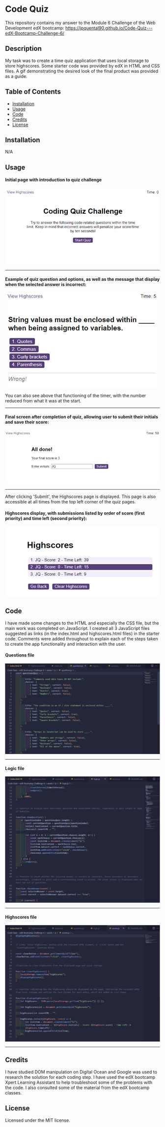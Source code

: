# Code Quiz

This repository contains my answer to the Module 6 Challenge of the Web Development edX bootcamp: https://jpquental90.github.io/Code-Quiz---edX-Bootcamp-Challenge-6/

## Description

My task was to create a time quiz application that uses local storage to store highscores. Some starter code was provided by edX in HTML and CSS files. A gif demonstrating the desired look of the final product was provided as a guide. 

## Table of Contents

* [Installation](#installation)
* [Usage](#usage)
* [Code](#code)
* [Credits](#credits)
* [License](#license)

## Installation

N/A

## Usage

#### Initial page with introduction to quiz challenge

<center>

![Screenshot of initial page with quiz introduction and 'Start' button](assets/images/Screenshot%20app%201.png)
</center>

---

#### Example of quiz question and options, as well as the message that display when the selected answer is incorrect:

<center>

![Screenshot of one of the questions when the selected answer is incorrect](assets/images/Screenshot%20app%202.png)
</center>

You can also see above that functioning of the timer, with the number reduced from what it was at the start.

---

#### Final screen after completion of quiz, allowing user to submit their initials and save their score:

<center>

![Screenshot of final screen with text box for user initials and a 'Submit' button](assets/images/Screenshot%20app%203.png)
</center>

---

After clicking 'Submit', the Highscores page is displayed. This page is also accessible at all times from the top left corner of the quiz pages. 

#### Highscores display, with submissions listed by order of score (first priority) and time left (second priority):

<center>

![High scores page with 3 submissions which are ordered by score and time left](assets/images/Screenshot%20app%204.png)
</center>

## Code

I have made some changes to the HTML and especially the CSS file, but the main work was completed on JavaScript. I created all 3 JavaScript files suggested as links (in the index.html and highscores.html files) in the starter code. Comments were added throughout to explain each of the steps taken to create the app functionality and interaction with the user.

#### Questions file

<center>

![Screenshot of JavaScript code with list of quiz questions](assets/images/Screenshot%20code%201.png)
</center>

---

#### Logic file

<center>

![Screenshot of JavaScript code with logic behind quiz](assets/images/Screenshot%20code%202.png)
</center>

---

#### Highscores file

<center>

![Screenshot of JavaScript code with logic behind the display of highscores from local storage](assets/images/Screenshot%20code%203.png)
</center>

---

## Credits

I have studied DOM manipulation on Digital Ocean and Google was used to research the solution for each coding step. I have used the edX bootcamp Xpert Learning Assistant to help troubleshoot some of the problems with the code. I also consulted some of the material from the edX bootcamp classes.

## License

Licensed under the MIT license.
